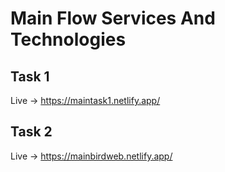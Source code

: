 # Main Flow Services And Technologies 
## Task 1
Live -> https://maintask1.netlify.app/
## Task 2
Live -> https://mainbirdweb.netlify.app/
